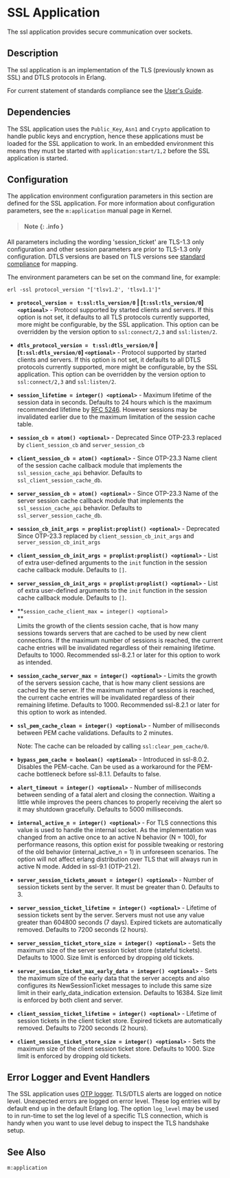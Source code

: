 <!--
%CopyrightBegin%

SPDX-License-Identifier: Apache-2.0

Copyright Ericsson AB 2023-2024. All Rights Reserved.

Licensed under the Apache License, Version 2.0 (the "License");
you may not use this file except in compliance with the License.
You may obtain a copy of the License at

    http://www.apache.org/licenses/LICENSE-2.0

Unless required by applicable law or agreed to in writing, software
distributed under the License is distributed on an "AS IS" BASIS,
WITHOUT WARRANTIES OR CONDITIONS OF ANY KIND, either express or implied.
See the License for the specific language governing permissions and
limitations under the License.

%CopyrightEnd%
-->
# SSL Application

The ssl application provides secure communication over sockets.

## Description

The ssl application is an implementation of the TLS (previously known as SSL) and DTLS protocols in
Erlang.

For current statement of standards compliance see the
[User's Guide](standards_compliance.md).

## Dependencies

The SSL application uses the `Public_Key`, `Asn1` and `Crypto` application to
handle public keys and encryption, hence these applications must be loaded for
the SSL application to work. In an embedded environment this means they must be
started with `application:start/1,2` before the SSL application is started.

## Configuration

The application environment configuration parameters in this section are defined
for the SSL application. For more information about configuration parameters,
see the `m:application` manual page in Kernel.

> #### Note {: .info }
All parameters including the wording 'session_ticket' are TLS-1.3 only configuration
and other session parameters are prior to TLS-1.3 only configuration. DTLS versions
are based on TLS versions see [standard compliance](standards_compliance.md) for mapping.

The environment parameters can be set on the command line, for example:

`erl -ssl protocol_version "['tlsv1.2', 'tlsv1.1']"`

- **`protocol_version = ` `t:ssl:tls_version/0` | [`t:ssl:tls_version/0`]
  `<optional>`** - Protocol supported by started clients and servers. If this
  option is not set, it defaults to all TLS protocols currently supported, more
  might be configurable, by the SSL application. This option can be overridden
  by the version option to `ssl:connect/2,3` and `ssl:listen/2`.

- **`dtls_protocol_version = ` `t:ssl:dtls_version/0` | [`t:ssl:dtls_version/0`]
  `<optional>`** - Protocol supported by started clients and servers. If this
  option is not set, it defaults to all DTLS protocols currently supported, more
  might be configurable, by the SSL application. This option can be overridden
  by the version option to `ssl:connect/2,3` and `ssl:listen/2`.

- **`session_lifetime = integer() <optional>`** - Maximum lifetime of the
  session data in seconds. Defaults to 24 hours which is the maximum recommended
  lifetime by [RFC 5246](http://www.ietf.org/rfc/5246rfc.txt). However sessions
  may be invalidated earlier due to the maximum limitation of the session cache
  table.

- **`session_cb = atom() <optional>`** - Deprecated Since OTP-23.3 replaced by
  `client_session_cb` and `server_session_cb`

- **`client_session_cb = atom() <optional>`** - Since OTP-23.3 Name client of
  the session cache callback module that implements the `ssl_session_cache_api`
  behavior. Defaults to `ssl_client_session_cache_db`.

- **`server_session_cb = atom() <optional>`** - Since OTP-23.3 Name of the
  server session cache callback module that implements the
  `ssl_session_cache_api` behavior. Defaults to `ssl_server_session_cache_db`.

- **`session_cb_init_args = proplist:proplist() <optional>`** - Deprecated Since
  OTP-23.3 replaced by `client_session_cb_init_args` and
  `server_session_cb_init_args`

- **`client_session_cb_init_args = proplist:proplist() <optional>`** - List of
  extra user-defined arguments to the `init` function in the session cache
  callback module. Defaults to `[]`.

- **`server_session_cb_init_args = proplist:proplist() <optional>`** - List of
  extra user-defined arguments to the `init` function in the session cache
  callback module. Defaults to `[]`.

- **`session_cache_client_max = integer() <optional>`  
  **  
  Limits the growth of the clients session cache, that is how many sessions
  towards servers that are cached to be used by new client connections. If the
  maximum number of sessions is reached, the current cache entries will be
  invalidated regardless of their remaining lifetime. Defaults to 1000.
  Recommended ssl-8.2.1 or later for this option to work as intended.

- **`session_cache_server_max = integer() <optional>`** - Limits the growth of
  the servers session cache, that is how many client sessions are cached by the
  server. If the maximum number of sessions is reached, the current cache
  entries will be invalidated regardless of their remaining lifetime. Defaults
  to 1000. Recommended ssl-8.2.1 or later for this option to work as intended.

- **`ssl_pem_cache_clean = integer() <optional>`** - Number of milliseconds
  between PEM cache validations. Defaults to 2 minutes.

  Note: The cache can be reloaded by calling `ssl:clear_pem_cache/0`.

- **`bypass_pem_cache = boolean() <optional>`** - Introduced in ssl-8.0.2.
  Disables the PEM-cache. Can be used as a workaround for the PEM-cache
  bottleneck before ssl-8.1.1. Defaults to false.

- **`alert_timeout = integer() <optional>`** - Number of milliseconds between
  sending of a fatal alert and closing the connection. Waiting a little while
  improves the peers chances to properly receiving the alert so it may shutdown
  gracefully. Defaults to 5000 milliseconds.

- **`internal_active_n = integer() <optional>`** - For TLS connections this
  value is used to handle the internal socket. As the implementation was changed
  from an active once to an active N behavior (N = 100), for performance
  reasons, this option exist for possible tweaking or restoring of the old
  behavior (internal_active_n = 1) in unforeseen scenarios. The option will not
  affect erlang distribution over TLS that will always run in active N mode.
  Added in ssl-9.1 (OTP-21.2).

- **`server_session_tickets_amount = integer() <optional>`** - Number of session
  tickets sent by the server. It must be greater than 0. Defaults to 3.

- **`server_session_ticket_lifetime = integer() <optional>`** - Lifetime of
  session tickets sent by the server. Servers must not use any value greater
  than 604800 seconds (7 days). Expired tickets are automatically removed.
  Defaults to 7200 seconds (2 hours).

- **`server_session_ticket_store_size = integer() <optional>`** - Sets the
  maximum size of the server session ticket store (stateful tickets). Defaults
  to 1000. Size limit is enforced by dropping old tickets.

- **`server_session_ticket_max_early_data = integer() <optional>`** - Sets the
  maximum size of the early data that the server accepts and also configures its
  NewSessionTicket messages to include this same size limit in their
  early_data_indication extension. Defaults to 16384. Size limit is enforced by
  both client and server.

- **`client_session_ticket_lifetime = integer() <optional>`** - Lifetime of
  session tickets in the client ticket store. Expired tickets are automatically
  removed. Defaults to 7200 seconds (2 hours).

- **`client_session_ticket_store_size = integer() <optional>`** - Sets the
  maximum size of the client session ticket store. Defaults to 1000. Size limit
  is enforced by dropping old tickets.

## Error Logger and Event Handlers

The SSL application uses [OTP logger](`m:logger`). TLS/DTLS alerts are logged on
notice level. Unexpected errors are logged on error level. These log entries
will by default end up in the default Erlang log. The option `log_level` may be
used to in run-time to set the log level of a specific TLS connection, which is
handy when you want to use level debug to inspect the TLS handshake setup.

## See Also

`m:application`
